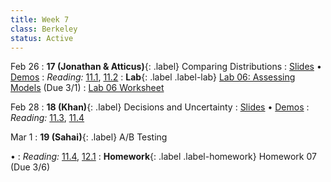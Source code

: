 ```yaml
---
title: Week 7
class: Berkeley
status: Active
---
```


Feb 26
: **17 (Jonathan & Atticus)**{: .label} Comparing Distributions
   : [Slides](https://docs.google.com/presentation/d/1U5YvqlIwFofyChI8vVEO_zpV7OpPhAKi9AAk_xb_15A/edit?usp=sharing) &#8226; [Demos](https://data8.datahub.berkeley.edu/hub/user-redirect/git-pull?repo=https%3A%2F%2Fgithub.com%2Fdata-8%2Fmaterials-sp24&urlpath=tree%2Fmaterials-sp24%2Flec%2Flec17%2Flec17.ipynb)
: *Reading:* [11.1](https://inferentialthinking.com/chapters/11/1/Assessing_a_Model.html), [11.2](https://inferentialthinking.com/chapters/11/2/Multiple_Categories.html)
: **Lab**{: .label .label-lab} [Lab 06: Assessing Models](https://data8.datahub.berkeley.edu/hub/user-redirect/git-pull?repo=https%3A%2F%2Fgithub.com%2Fdata-8%2Fmaterials-sp24&urlpath=tree%2Fmaterials-sp24%2Flab%2Flab06%2Flab06.ipynb) (Due 3/1)
   : [Lab 06 Worksheet](https://drive.google.com/file/d/1VoWHbSn7asUMqZ48mVYeQ3-7OiN2V2Es/view?usp=sharing)

Feb 28
: **18 (Khan)**{: .label} Decisions and Uncertainty
   : [Slides](https://docs.google.com/presentation/d/1dVe-Zkt9YsDRk3YD-uM31xh2Mts4h8SP5obfUkzIFVM/edit?usp=sharing) &#8226; [Demos](https://data8.datahub.berkeley.edu/hub/user-redirect/git-pull?repo=https%3A%2F%2Fgithub.com%2Fdata-8%2Fmaterials-sp24&urlpath=tree%2Fmaterials-sp24%2Flec%2Flec18%2Flec18_modified.ipynb)
: *Reading:* [11.3](https://inferentialthinking.com/chapters/11/3/Decisions_and_Uncertainty.html), [11.4](https://inferentialthinking.com/chapters/11/4/Error_Probabilities.html)

Mar 1
: **19 (Sahai)**{: .label} A/B Testing
 <!-- : [Slides](#) &#8226; [Demos](#) &#8226; [Blank Demos](#) -->
 &#8226;
: *Reading:* [11.4](https://inferentialthinking.com/chapters/11/4/Error_Probabilities.html), [12.1](https://inferentialthinking.com/chapters/12/1/AB_Testing.html)
: **Homework**{: .label .label-homework} Homework 07 (Due 3/6)
